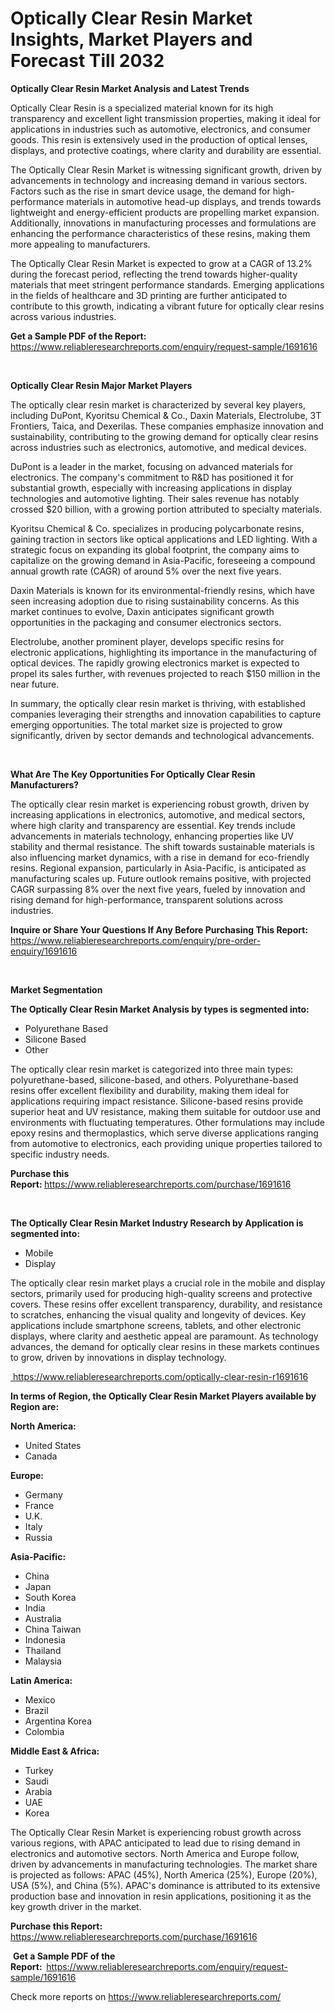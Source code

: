 <p><h1>Optically Clear Resin Market Insights, Market Players and Forecast Till 2032</h1></p><p><strong>Optically Clear Resin Market Analysis and Latest Trends</strong></p>
<p><p>Optically Clear Resin is a specialized material known for its high transparency and excellent light transmission properties, making it ideal for applications in industries such as automotive, electronics, and consumer goods. This resin is extensively used in the production of optical lenses, displays, and protective coatings, where clarity and durability are essential.</p><p>The Optically Clear Resin Market is witnessing significant growth, driven by advancements in technology and increasing demand in various sectors. Factors such as the rise in smart device usage, the demand for high-performance materials in automotive head-up displays, and trends towards lightweight and energy-efficient products are propelling market expansion. Additionally, innovations in manufacturing processes and formulations are enhancing the performance characteristics of these resins, making them more appealing to manufacturers.</p><p>The Optically Clear Resin Market is expected to grow at a CAGR of 13.2% during the forecast period, reflecting the trend towards higher-quality materials that meet stringent performance standards. Emerging applications in the fields of healthcare and 3D printing are further anticipated to contribute to this growth, indicating a vibrant future for optically clear resins across various industries.</p></p>
<p><strong>Get a Sample PDF of the Report:&nbsp;</strong> <a href="https://www.reliableresearchreports.com/enquiry/request-sample/1691616?utm_campaign=2657&utm_medium=2&utm_source=Github&utm_content=ia&utm_term=02042025&utm_id=optically-clear-resin">https://www.reliableresearchreports.com/enquiry/request-sample/1691616</a></p>
<p>&nbsp;</p>
<p><strong>Optically Clear Resin Major Market Players</strong></p>
<p><p>The optically clear resin market is characterized by several key players, including DuPont, Kyoritsu Chemical & Co., Daxin Materials, Electrolube, 3T Frontiers, Taica, and Dexerilas. These companies emphasize innovation and sustainability, contributing to the growing demand for optically clear resins across industries such as electronics, automotive, and medical devices.</p><p>DuPont is a leader in the market, focusing on advanced materials for electronics. The company's commitment to R&D has positioned it for substantial growth, especially with increasing applications in display technologies and automotive lighting. Their sales revenue has notably crossed $20 billion, with a growing portion attributed to specialty materials.</p><p>Kyoritsu Chemical & Co. specializes in producing polycarbonate resins, gaining traction in sectors like optical applications and LED lighting. With a strategic focus on expanding its global footprint, the company aims to capitalize on the growing demand in Asia-Pacific, foreseeing a compound annual growth rate (CAGR) of around 5% over the next five years.</p><p>Daxin Materials is known for its environmental-friendly resins, which have seen increasing adoption due to rising sustainability concerns. As this market continues to evolve, Daxin anticipates significant growth opportunities in the packaging and consumer electronics sectors.</p><p>Electrolube, another prominent player, develops specific resins for electronic applications, highlighting its importance in the manufacturing of optical devices. The rapidly growing electronics market is expected to propel its sales further, with revenues projected to reach $150 million in the near future.</p><p>In summary, the optically clear resin market is thriving, with established companies leveraging their strengths and innovation capabilities to capture emerging opportunities. The total market size is projected to grow significantly, driven by sector demands and technological advancements.</p></p>
<p>&nbsp;</p>
<p><strong>What Are The Key Opportunities For Optically Clear Resin Manufacturers?</strong></p>
<p><p>The optically clear resin market is experiencing robust growth, driven by increasing applications in electronics, automotive, and medical sectors, where high clarity and transparency are essential. Key trends include advancements in materials technology, enhancing properties like UV stability and thermal resistance. The shift towards sustainable materials is also influencing market dynamics, with a rise in demand for eco-friendly resins. Regional expansion, particularly in Asia-Pacific, is anticipated as manufacturing scales up. Future outlook remains positive, with projected CAGR surpassing 8% over the next five years, fueled by innovation and rising demand for high-performance, transparent solutions across industries.</p></p>
<p><strong>Inquire or Share Your Questions If Any Before Purchasing This Report:</strong> <a href="https://www.reliableresearchreports.com/enquiry/pre-order-enquiry/1691616?utm_campaign=2657&utm_medium=2&utm_source=Github&utm_content=ia&utm_term=02042025&utm_id=optically-clear-resin">https://www.reliableresearchreports.com/enquiry/pre-order-enquiry/1691616</a></p>
<p>&nbsp;</p>
<p><strong>Market Segmentation</strong></p>
<p><strong>The Optically Clear Resin Market Analysis by types is segmented into:</strong></p>
<p><ul><li>Polyurethane Based</li><li>Silicone Based</li><li>Other</li></ul></p>
<p><p>The optically clear resin market is categorized into three main types: polyurethane-based, silicone-based, and others. Polyurethane-based resins offer excellent flexibility and durability, making them ideal for applications requiring impact resistance. Silicone-based resins provide superior heat and UV resistance, making them suitable for outdoor use and environments with fluctuating temperatures. Other formulations may include epoxy resins and thermoplastics, which serve diverse applications ranging from automotive to electronics, each providing unique properties tailored to specific industry needs.</p></p>
<p><strong>Purchase this Report:&nbsp;</strong><a href="https://www.reliableresearchreports.com/purchase/1691616?utm_campaign=2657&utm_medium=2&utm_source=Github&utm_content=ia&utm_term=02042025&utm_id=optically-clear-resin">https://www.reliableresearchreports.com/purchase/1691616</a></p>
<p>&nbsp;</p>
<p><strong>The Optically Clear Resin Market Industry Research by Application is segmented into:</strong></p>
<p><ul><li>Mobile</li><li>Display</li></ul></p>
<p><p>The optically clear resin market plays a crucial role in the mobile and display sectors, primarily used for producing high-quality screens and protective covers. These resins offer excellent transparency, durability, and resistance to scratches, enhancing the visual quality and longevity of devices. Key applications include smartphone screens, tablets, and other electronic displays, where clarity and aesthetic appeal are paramount. As technology advances, the demand for optically clear resins in these markets continues to grow, driven by innovations in display technology.</p></p>
<p><a href="https://www.reliableresearchreports.com/optically-clear-resin-r1691616?utm_campaign=2657&utm_medium=2&utm_source=Github&utm_content=ia&utm_term=02042025&utm_id=optically-clear-resin">&nbsp;https://www.reliableresearchreports.com/optically-clear-resin-r1691616</a></p>
<p><strong>In terms of Region, the Optically Clear Resin Market Players available by Region are:</strong></p>
<p>
    <p> <strong> North America: </strong>
        <ul>
            <li>United States</li>
            <li>Canada</li>
        </ul>
        </p> 
    <p> <strong> Europe: </strong>
        <ul>
            <li>Germany</li>
            <li>France</li>
            <li>U.K.</li>
            <li>Italy</li>
            <li>Russia</li>
        </ul>
        </p> 
    <p> <strong> Asia-Pacific: </strong>
        <ul>
            <li>China</li>
            <li>Japan</li>
            <li>South Korea</li>
            <li>India</li>
            <li>Australia</li>
            <li>China Taiwan</li>
            <li>Indonesia</li>
            <li>Thailand</li>
            <li>Malaysia</li>
        </ul>
        </p> 
    <p> <strong> Latin America: </strong>
        <ul>
            <li>Mexico</li>
            <li>Brazil</li>
            <li>Argentina Korea</li>
            <li>Colombia</li>
        </ul>
        </p> 
    <p> <strong> Middle East & Africa: </strong>
        <ul>
            <li>Turkey</li>
            <li>Saudi</li>
            <li>Arabia</li>
            <li>UAE</li>
            <li>Korea</li>
        </ul>
    </p>
    </p>
<p><p>The Optically Clear Resin Market is experiencing robust growth across various regions, with APAC anticipated to lead due to rising demand in electronics and automotive sectors. North America and Europe follow, driven by advancements in manufacturing technologies. The market share is projected as follows: APAC (45%), North America (25%), Europe (20%), USA (5%), and China (5%). APAC's dominance is attributed to its extensive production base and innovation in resin applications, positioning it as the key growth driver in the market.</p></p>
<p><strong>Purchase this Report: </strong><a href="https://www.reliableresearchreports.com/purchase/1691616?utm_campaign=2657&utm_medium=2&utm_source=Github&utm_content=ia&utm_term=02042025&utm_id=optically-clear-resin">https://www.reliableresearchreports.com/purchase/1691616</a></p>
<p>&nbsp;<strong>Get a Sample PDF of the Report:&nbsp;&nbsp;</strong><a href="https://www.reliableresearchreports.com/enquiry/request-sample/1691616?utm_campaign=2657&utm_medium=2&utm_source=Github&utm_content=ia&utm_term=02042025&utm_id=optically-clear-resin">https://www.reliableresearchreports.com/enquiry/request-sample/1691616</a></p>
<p><strong></strong></p>
<p>Check more reports on <a href="https://www.reliableresearchreports.com/?utm_campaign=2657&utm_medium=2&utm_source=Github&utm_content=ia&utm_term=02042025&utm_id=optically-clear-resin">https://www.reliableresearchreports.com/</a></p>